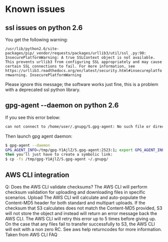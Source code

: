 # Known issues

## ssl issues on python 2.6

You get the following warning:

`/usr/lib/python2.6/site-packages/pip/_vendor/requests/packages/urllib3/util/ssl_.py:90: InsecurePlatformWarning: A true SSLContext object is not available. This prevents urllib3 from configuring SSL appropriately and may cause certain SSL connections to fail. For more information, see https://urllib3.readthedocs.org/en/latest/security.html#insecureplatformwarning.
 InsecurePlatformWarning`

Please ignore this message; the software works just fine, this is a problem with a deprecated ssl python library.

## gpg-agent --daemon on python 2.6

If you see this error below:

```bash
can not connect to /home/user/.gnupg/S.gpg-agent: No such file or directory
```

Then launch gpg agent daemon:

```bash
$ gpg-agent --daemon
GPG_AGENT_INFO=/tmp/gpg-Y1AjlZ/S.gpg-agent:2523:1; export GPG_AGENT_INFO;
then you’ll just have to create a symbolic link:
$ cp -fs /tmp/gpg-Y1AjlZ/S.gpg-agent ~/.gnupg/
```

## AWS CLI integration

Q: Does the AWS CLI validate checksums?
The AWS CLI will perform checksum validation for uploading and downloading files in specific scenarios. Upload The AWS CLI will calculate and auto-populate the Content-MD5 header for both standard and multipart uploads. If the checksum that S3 calculates does not match the Content-MD5 provided, S3 will not store the object and instead will return an error message back the AWS CLI. The AWS CLI will retry this error up to 5 times before giving up. On the case that any files fail to transfer successfully to S3, the AWS CLI will exit with a non zero RC. See aws help returncodes for more information. Taken from AWS CLI FAQ
